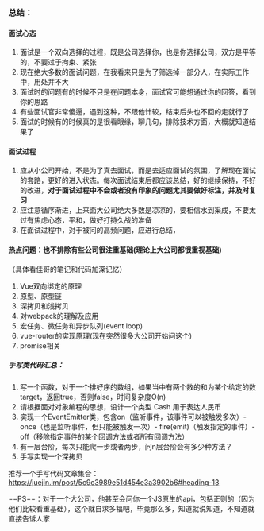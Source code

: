### 总结：
#### 面试心态
1. 面试是一个双向选择的过程，既是公司选择你，也是你选择公司，双方是平等的，不要过于拘束、紧张
2. 现在绝大多数的面试问题，在我看来只是为了筛选掉一部分人，在实际工作中，用处并不大
3. 面试时的问题有的时候不只是在问题本身，面试官可能想通过你的回答，看到你的思路
4. 有些面试官非常傻逼，遇到这种，不跟他计较，结束后头也不回的走就行了
5. 面试的时候有的时候真的是很看眼缘，聊几句，排除技术方面，大概就知道结果了

#### 面试过程
1. 应从小公司开始，不是为了真去面试，而是去适应面试的氛围，了解现在面试的套路，更好的进入状态。每次面试结束后都应该总结，好的继续保持，不好的改进，**对于面试过程中不会或者没有印象的问题尤其要做好标注，并及时复习**
2. 应注意循序渐进，上来面大公司绝大多数是凉凉的，要相信水到渠成，不要太过有焦虑心态，平和，做好打持久战的准备
3. 在面试过程中，对于被问的高频问题，应进行总结，

#### 热点问题：也不排除有些公司很注重基础(理论上大公司都很重视基础)
（具体看佳哥的笔记和代码加深记忆）
1. Vue双向绑定的原理
2. 原型、原型链
3. 深拷贝和浅拷贝
4. 对webpack的理解及应用
5. 宏任务、微任务和异步队列(event loop)
6. vue-router的实现原理(现在突然很多大公司开始问这个)
7. promise相关

##### 手写类代码汇总：

1. 写一个函数，对于一个排好序的数组，如果当中有两个数的和为某个给定的数target，返回true，否则false，时间复杂度O(n)
2. 请根据面对对象编程的思想，设计一个类型 Cash 用于表达人民币
3. 实现一个EventEmitter类，包含on（监听事件，该事件可以被触发多次）- once（也是监听事件，但只能被触发一次）- fire(emit)（触发指定的事件）- off（移除指定事件的某个回调方法或者所有回调方法）
4. 有一层台阶，每次只能爬一步或者两步，问n层台阶会有多少种方法？
5. 手写实现一个深拷贝

推荐一个手写代码文章集合：https://juejin.im/post/5c9c3989e51d454e3a3902b6#heading-13

==PS==：对于一个大公司，他甚至会问你一个JS原生的api，包括正则的（因为他们比较看重基础），这个就自求多福吧，毕竟那么多，知道就说知道，不知道就直接告诉人家
